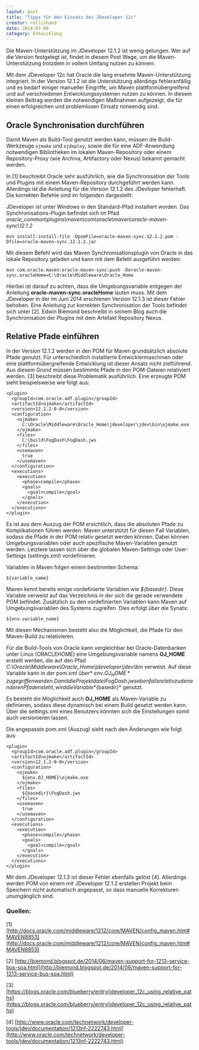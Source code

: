 ```yaml
---
layout: post
title: "Tipps für den Einsatz des JDeveloper 12c"
creator: rollinhand
date: 2014-07-08
category: Entwicklung
---
```

Die Maven-Unterstützung im JDeveloper 12.1.2 ist wenig gelungen. Wer auf die Version 
festgelegt ist, findet in diesem Post Wege, um die Maven-Unterstützung trotzdem in 
vollem Umfang nutzen zu können.

<!--more-->

Mit dem JDeveloper 12c hat Oracle die lang ersehnte Maven-Unterstützung integriert. 
In der Version 12.1.2 ist die Unterstützung allerdings fehleranfällig und es bedarf 
einiger manueller Eingriffe, um Maven plattformübergreifend und auf verschiedenen 
Entwicklungssystemen nutzen zu können. In diesem kleinen Beitrag werden die notwendigen 
Maßnahmen aufgezeigt, die für einen erfolgreichen und problemlosen Einsatz notwendig sind.

## Oracle Synchronisation durchführen
Damit Maven als Build-Tool genutzt werden kann, müssen die Build-Werkzeuge `ojmake` und `ojdeploy`, 
sowie die für eine ADF-Anwendung notwendigen Bibliotheken im lokalen Maven-Repository oder 
einem Repository-Proxy (wie Archiva, Artifactory oder Nexus) bekannt gemacht werden.

In [1] beschreibt Oracle sehr ausführlich, wie die Synchronisation der Tools und Plugins 
mit einem Maven-Repository durchgeführt werden kann. Allerdings ist die Anleitung 
für die Version 12.1.2 des JDevloper fehlerhaft. Die korrekten Befehle sind im folgenden dargestellt:

JDeveloper ist unter Windows in den Standard-Pfad installiert worden. 
Das Synchronisations-Plugin befindet sich im Pfad *oracle_common\plugins\maven\com\oracle\maven\oracle-maven-sync\12.1.2*

```
mvn install:install-file -DpomFile=oracle-maven-sync.12.1.2.pom -Dfile=oracle-maven-sync.12.1.2.jar
```

Mit diesem Befehl wird das Maven Synchronisationsplugin von Oracle in das lokale Repository 
geladen und kann mit dem Befehl ausgeführt werden:

```
mvn com.oracle.maven:oracle-maven-sync:push -Doracle-maven-sync.oracleHome=C:\Oracle\Middleware\Oracle_Home
```
  
Hierbei ist darauf zu achten, dass die Umgebungsvariable entgegen der Anleitung **oracle-maven-sync.oracleHome** 
lauten muss. Mit dem JDeveloper in der im Juni 2014 erschienen Version 12.1.3 ist dieser Fehler 
behoben. Eine Anleitung zur korrekten Synchronisation der Tools befindet sich unter [2]. 
Edwin Biemond beschreibt in seinem Blog auch die Synchronisation der Plugins mit dem Artefakt Repository Nexus.

## Relative Pfade einführen
In der Version 12.1.2 werden in den POM für Maven grundsätzlich absolute Pfade genutzt. 
Für unterschiedlich installierte Entwicklermaschinen oder eine plattformübergreifende 
Entwicklung ist dieser Ansatz nicht zielführend. Aus diesem Grund müssen bestimmte Pfade 
in den POM-Dateien relativiert werden. [3] beschreibt diese Problematik ausführlich. Eine 
erzeugte POM sieht beispielsweise wie folgt aus:

```
<plugin>
  <groupId>com.oracle.adf.plugin</groupId>
  <artifactId>ojmake</artifactId>
  <version>12.1.2-0-0</version>
  <configuration>
    <ojmake>
      C:\Oracle\Middleware\Oracle_Home\jdeveloper\jdev\bin\ojmake.exe
    </ojmake>
    <files>
      C:\build\FogDash\FogDash.jws
    </files>
    <usemaven>
      true
    </usemaven>
  </configuration>
  <executions>
    <execution>
      <phase>compile</phase>
      <goals>
        <goal>compile</goal>
      </goals>
    </execution>
  </executions>
</plugin>
```

Es ist aus dem Auszug der POM ersichtlich, dass die absoluten Pfade zu Komplikationen 
führen werden. Maven unterstützt für diesen Fall Variablen, sodass die Pfade in der 
POM relativ gesetzt werden können. Dabei können Umgebungsvariablen oder auch spezifische 
Maven-Variablen genutzt werden. Letztere lassen sich über die globalen Maven-Settings oder 
User-Settings (settings.xml) vordefinieren.

Variablen in Maven folgen einem bestimmten Schema:
```
${variable_name}
```

Maven kennt bereits einige vordefinierte Variablen wie *${basedir}*. 
Diese Variable verweist auf das Verzeichnis in der sich die gerade verwendete POM befindet. 
Zusätzlich zu den vordefinierten Variablen kann Maven auf Umgebungsvariablen des Systems 
zugreifen. Dies erfolgt über die Synatx:
```
${env.variable_name}
```
Mit diesen Mechanismen besteht also die Möglichkeit, die Pfade für den Maven-Build zu 
relativieren.

Für die Build-Tools von Oracle kann vergleichbar bei Oracle-Datenbanken unter 
Linux (ORACLEHOME) eine Umgebungsvariable namens **OJ_HOME** erstellt werden, 
die auf den Pfad *C:\Oracle\Middleware\Oracle_Home\jdeveloper\jdev\bin* verweist. 
Auf diese Variable kann in der pom.xml über* ${env.OJ_HOME}* zugegriffen werden. 
Damit die Projektdatei FogDash.jws ebenfalls relativ zu den anderen Pfaden steht, 
wird die Variable *${basedir}* genutzt.

Es besteht die Möglichkeit auch **OJ_HOME** als Maven-Variable zu definieren, 
sodass diese dynamisch bei einem Build gesetzt werden kann. Über die settings.xml 
eines Benutzers könnten sich die Einstellungen somit auch versionieren lassen.

Die angepasste pom.xml (Auszug) sieht nach den Änderungen wie folgt aus:
```
<plugin>
  <groupId>com.oracle.adf.plugin</groupId>
  <artifactId>ojmake</artifactId>
  <version>12.1.2-0-0</version>
  <configuration>
    <ojmake>
      ${env.OJ_HOME}\ojmake.exe
    </ojmake>
    <files>
      ${basedir}\FogDash.jws
    </files>
    <usemaven>
      true
    </usemaven>
  </configuration>
  <executions>
    <execution>
      <phase>compile</phase>
      <goals>
        <goal>compile</goal>
      </goals>
    </execution>
  </executions>
</plugin>
```

Mit dem JDeveloper 12.1.3 ist dieser Fehler ebenfalls gelöst [4]. 
Allerdings werden POM von einem mit JDeveloper 12.1.2 erstellen Projekt 
beim Speichern nicht automatisch angepasst, so dass manuelle Korrekturen unumgänglich sind.


### Quellen:
[1] [http://docs.oracle.com/middleware/1212/core/MAVEN/config_maven.htm#MAVEN8853](http://docs.oracle.com/middleware/1212/core/MAVEN/config_maven.htm#MAVEN8853)

[2] [http://biemond.blogspot.de/2014/06/maven-support-for-1213-service-bus-soa.html](http://biemond.blogspot.de/2014/06/maven-support-for-1213-service-bus-soa.html)

[3] [https://blogs.oracle.com/blueberry/entry/jdeveloper_12c_using_relative_paths](https://blogs.oracle.com/blueberry/entry/jdeveloper_12c_using_relative_paths)

[4] [http://www.oracle.com/technetwork/developer-tools/jdev/documentation/1213nf-2222743.html](http://www.oracle.com/technetwork/developer-tools/jdev/documentation/1213nf-2222743.html)
